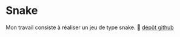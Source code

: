 # Snake
Mon travail consiste à réaliser un jeu de type snake.
🐍
[dépôt github](https://github.com/Florine353/Snake)